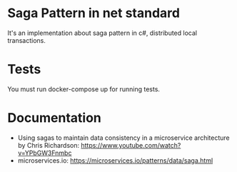 Saga Pattern in net standard
============================

It's an implementation about saga pattern in c#, distributed local transactions.

Tests
============================

You must run docker-compose up for running tests.

Documentation
================

-   Using sagas to maintain data consistency in a microservice architecture by Chris Richardson: https://www.youtube.com/watch?v=YPbGW3Fnmbc
-   microservices.io: https://microservices.io/patterns/data/saga.html